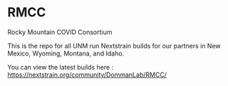 # RMCC
Rocky Mountain COVID Consortium

This is the repo for all UNM run Nextstrain builds for our partners in New Mexico, Wyoming, Montana, and Idaho.

You can view the latest builds here : https://nextstrain.org/community/DommanLab/RMCC/
